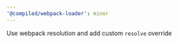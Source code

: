 ```yaml
---
'@compiled/webpack-loader': minor
---
```


Use webpack resolution and add custom `resolve` override
